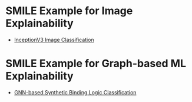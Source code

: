 # SMILE Example for Image Explainability
* [InceptionV3 Image Classification](#https://github.com/Dependable-Intelligent-Systems-Lab/xwhy/blob/main/examples/Image_Classification_Examples/xwhy-for-image-classification.ipynb)

# SMILE Example for Graph-based ML Explainability
* [GNN-based Synthetic Binding Logic Classification](#https://github.com/Dependable-Intelligent-Systems-Lab/xwhy/blob/main/examples/Graph_Examples/x-why-explainability-for-gnn_without_xevaluation.ipynb)
